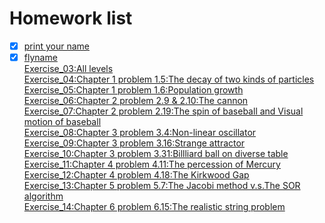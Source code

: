 # Homework list 
- [x] [print your name](https://www.zybuluo.com/mdeditor#885980)<br>
- [x] [flyname](https://github.com/gdq2015301020099/compuational_physics_N2015301020099/tree/master/flyname)<br>
[Exercise_03:All levels]()<br>
[Exercise_04:Chapter 1 problem 1.5:The decay of two kinds of particles]()<br>
[Exercise_05:Chapter 1 problem 1.6:Population growth]()<br>
[Exercise_06:Chapter 2 problem 2.9 & 2.10:The cannon]()<br>
[Exercise_07:Chapter 2 problem 2.19:The spin of baseball and Visual motion of baseball]()<br>
[Exercise_08:Chapter 3 problem 3.4:Non-linear oscillator]()<br>
[Exercise_09:Chapter 3 problem 3.16:Strange attractor]()<br>
[Exercise_10:Chapter 3 problem 3.31:Billliard ball on diverse table]()<br>
[Exercise_11:Chapter 4 problem 4.11:The percession of Mercury]()<br>
[Exercise_12:Chapter 4 problem 4.18:The Kirkwood Gap]()<br>
[Exercise_13:Chapter 5 problem 5.7:The Jacobi method v.s.The SOR algorithm]()<br>
[Exercise_14:Chapter 6 problem 6.15:The realistic string problem]()<br>
